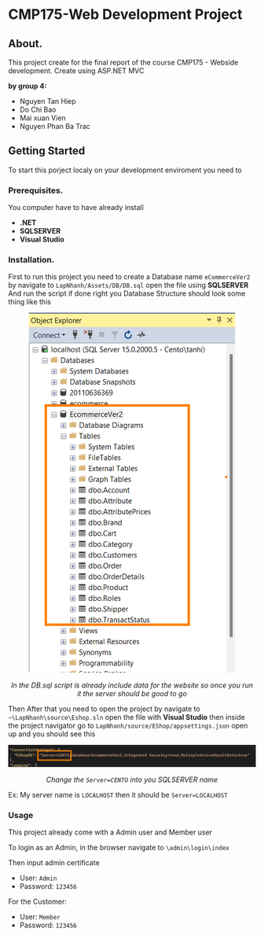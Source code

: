 # CMP175-Web Development Project 

## About.

This project create for the final report of the course CMP175 - Webside development.
Create using ASP.NET MVC

**by group 4:**
- Nguyen Tan Hiep
- Do Chi Bao
- Mai xuan Vien
- Nguyen Phan Ba Trac

## Getting Started

To start this porject localy on your development enviroment you need to 

### Prerequisites.

You computer have to have already install
- **.NET**
- **SQLSERVER**
- **Visual Studio**

### Installation.

First to run this project you need to create a Database name ``eCommerceVer2`` by navigate to ``LapNhanh/Assets/DB/DB.sql`` open the file using **SQLSERVER** And run the script if done right you Database Structure should look some thing like this 
<div align =center >
  <img src="https://raw.githubusercontent.com/centopw/LapNhanh/master/Assets/Image/DB_struct.png" />
  
  *In the DB.sql script is already include data for the website so once you run it the server should be good to go*
</div>



Then After that you need to open the project by navigate to ``~\LapNhanh\source\Eshop.sln`` open the file with **Visual Studio** then inside the project navigator go to ``LapNhanh/source/EShop/appsettings.json`` open up and you should see this

<div align =center>
  <img src="https://github.com/centopw/LapNhanh/blob/master/Assets/Image/DB_Name.png?raw=true" />
  
  *Change the ``Server=CENTO`` into you SQLSERVER name*
</div>



Ex: My server name is ``LOCALHOST`` then it should be ``Server=LOCALHOST``

### Usage

This project already come with a Admin user and Member user

To login as an Admin, in the browser navigate to ``\admin\login\index``

Then input admin certificate 
  - User: ``Admin``
  - Password: ``123456``
 
 For the Customer:
  - User: ``Member``
  - Password: ``123456``
